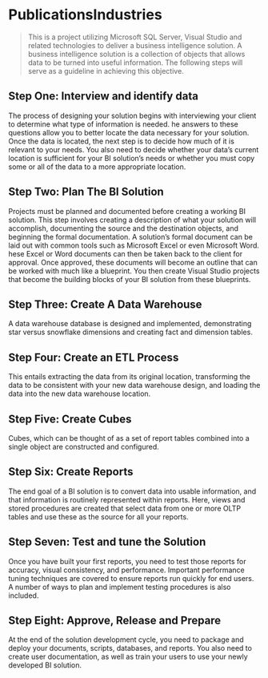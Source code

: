 # PublicationsIndustries

> This is a project utilizing Microsoft SQL Server, Visual Studio and related technologies to deliver a business intelligence solution. A business intelligence solution is a collection of objects that allows data to be turned into useful information. The following steps will serve as a guideline in achieving this objective.

## Step One: Interview and identify data
The process of designing your solution begins with interviewing your client to determine what type of information is needed. he answers to these questions allow you to better locate the data necessary for your solution. Once the data is located, the next step is to decide how much of it is relevant to your needs. You also need to decide whether your data’s current location is sufficient for your BI solution’s needs or whether you must copy some or all of the data to a more appropriate location.

## Step Two: Plan The BI Solution
Projects must be planned and documented before creating a working BI solution. This step involves creating a description of what your solution will accomplish, documenting the source and the destination objects, and beginning the formal documentation. A solution’s formal document can be laid out with common tools such as Microsoft Excel or even Microsoft Word. hese Excel or Word documents can then be taken back to the client for approval. Once approved, these documents will become an outline that can be worked with much like a blueprint. You then create Visual Studio projects that become the building blocks of your BI solution from these blueprints.

## Step Three: Create A Data Warehouse
A data warehouse database is designed and implemented, demonstrating star versus snowflake dimensions and creating fact and dimension tables. 

## Step Four: Create an ETL Process
This entails extracting the data from its original location, transforming the data to be consistent with your new data warehouse design, and loading the data into the new data warehouse location.

## Step Five: Create Cubes
Cubes, which can be thought of as a set of report tables combined into a single object are constructed and configured.

## Step Six: Create Reports
The end goal of a BI solution is to convert data into usable information, and that information is routinely represented within reports. Here, views and stored procedures are created that select data from one or more OLTP tables and use these as the source for all your reports.

## Step Seven: Test and tune the Solution
Once you have built your first reports, you need to test those reports for accuracy, visual consistency, and performance. Important performance tuning techniques are covered to ensure reports run quickly for end users. A number of ways to plan and implement testing procedures is also included.

## Step Eight: Approve, Release and Prepare
At the end of the solution development cycle, you need to package and deploy your documents, scripts, databases, and reports. You also need to create user documentation, as well as train your users to use your newly developed BI solution.